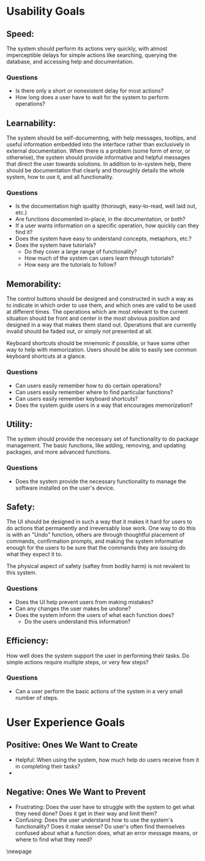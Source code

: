 Usability Goals
===============

## Speed:
The system should perform its actions very quickly, with almost imperceptible delays for simple actions like searching, querying the database, and accessing help and documentation.

### Questions
* Is there only a short or nonexistent delay for most actions?
* How long does a user have to wait for the system to perform operations?

## Learnability:
The system should be self-documenting, with help messages, tooltips, and useful information embedded into the interface rather than exclusively in external documentation. When there is a problem (some form of error, or otherwise), the system should provide informative and helpful messages that direct the user towards solutions. In addition to in-system help, there should be documentation that clearly and thoroughly details the whole system, how to use it, and all functionality.

### Questions
* Is the documentation high quality (thorough, easy-to-read, well laid out, etc.)
* Are functions documented in-place, in the documentation, or both?
* If a user wants information on a specific operation, how quickly can they find it?
* Does the system have easy to understand concepts, metaphors, etc.?
* Does the system have tutorials? 
  * Do they cover a large range of functionality?
  * How much of the system can users learn through tutorials?
  * How easy are the tutorials to follow?

## Memorability:
The control buttons should be designed and constructed in such a way as to indicate in which order to use them, and which ones are valid to be used at different times. The operations which are most relevant to the current situation should be front and center in the most obvious position and designed in a way that makes them stand out. Operations that are currently invalid should be faded out, or simply not presented at all.

Keyboard shortcuts should be mnemonic if possible, or have some other way to help with memorization. Users should be able to easily see common keyboard shortcuts at a glance.

### Questions
* Can users easily remember how to do certain operations?
* Can users easily remember where to find particular functions?
* Can users easily remember keyboard shortcuts?
* Does the system guide users in a way that encourages memorization?

## Utility:
The system should provide the necessary set of functionality to do package management. The basic functions, like adding, removing, and updating packages, and more advanced functions. 

### Questions
* Does the system provide the necessary functionality to manage the software installed on the user's device.

## Safety:
The UI should be designed in such a way that it makes it hard for users to do actions that permanently and irreversably lose work. One way to do this is with an "Undo" function, others are through thoughtful placement of commands, confirmation prompts, and making the system informative enough for the users to be sure that the commands they are issuing do what they expect it to.

The physical aspect of safety (saftey from bodily harm) is not revalent to this system.

### Questions
* Does the UI help prevent users from making mistakes?
* Can any changes the user makes be undone?
* Does the system inform the users of what each function does?
  * Do the users understand this information?

## Efficiency:
How well does the system support the user in performing their tasks. Do simple actions require multiple steps, or very few steps? 

### Questions
* Can a user perform the basic actions of the system in a very small number of steps.


User Experience Goals
=====================

Positive: Ones We Want to Create
--------
* Helpful: When using the system, how much help do users receive from it in completing their tasks?
* 

Negative: Ones We Want to Prevent
------------
* Frustrating: Does the user have to struggle with the system to get what they need done? Does it get in their way and limit them?
* Confusing: Does the user understand how to use the system's functionality? Does it make sense? Do user's often find themselves confused about what a function does, what an error message means, or where to find what they need?

\newpage
